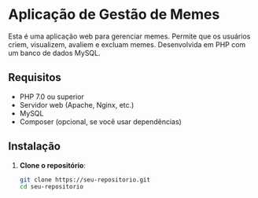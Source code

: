 # Aplicação de Gestão de Memes

Esta é uma aplicação web para gerenciar memes. Permite que os usuários criem, visualizem, avaliem e excluam memes. Desenvolvida em PHP com um banco de dados MySQL.

## Requisitos

- PHP 7.0 ou superior
- Servidor web (Apache, Nginx, etc.)
- MySQL
- Composer (opcional, se você usar dependências)

## Instalação

1. **Clone o repositório**:
   ```bash
   git clone https://seu-repositorio.git
   cd seu-repositorio
